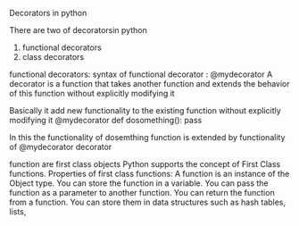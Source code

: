 Decorators in python

There are two of decoratorsin python
1. functional decorators
2. class decorators

functional decorators:
syntax of functional decorator : @mydecorator
A decorator is a function that takes another function and extends the behavior of this function
without explicitly modifying it

Basically it add new functionality to the existing function without explicitly modifying it
@mydecorator
def dosomething():
    pass

In this the functionality of dosemthing function is extended by functionality of @mydecorator decorator

function are first class objects
Python supports the concept of First Class functions.
Properties of first class functions:
A function is an instance of the Object type.
You can store the function in a variable.
You can pass the function as a parameter to another function.
You can return the function from a function.
You can store them in data structures such as hash tables, lists, 
